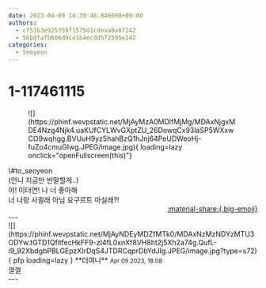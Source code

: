 ```yaml
---
date: 2023-04-09 14:39:48.846000+09:00
authors:
  - cf51b3e925359f1575d1cdeaa9a67242
  - 56bdfafb606d9ce1b4ecdd572595e242
categories:
  - Seoyeon
---
```


# 1-117461115

<div class="post-container" markdown="1">
<div class="content-container md-sidebar__scrollwrap" markdown="1">


<figure markdown="1">
![](https://phinf.wevpstatic.net/MjAyMzA0MDlfMjMg/MDAxNjgxMDE4Nzg4Njk4.uaKUfCYLWvGXptZU_26DowqCx93laSP5WXxwCO9wqhgg.BVUuH9yz5hahBzQ1hJnj64PeUDWeoHj-fuZo4cmuGIwg.JPEG/image.jpg){ loading=lazy onclick="openFullscreen(this)"}
</figure>
\#to_seoyeon <br>(언니 지금만 반말할게..)<br>야! 이더연! 나 너 좋아해<br>너 나랑 사귈래 아님 요구르트 마실래?!

</div>
</div>

<div style="text-align: right;" markdown="1">
<a href="https://weverse.io/fromis9/fanpost/1-117461115" style="text-align: right;">:material-share:{.big-emoji}</a>
</div>
---

<div class="comments-container md-sidebar__scrollwrap" markdown="1">
<div class="comment" markdown="1">
<div class='id-container' markdown="1">
![](https://phinf.wevpstatic.net/MjAyNDEyMDZfMTk0/MDAxNzMzNDYzMTU3ODYw.tGTD1QfitfecHkFF9-zI4fL0xnXf8VH8ht2j5Xh2a74g.QufL-i9_92XbdgbPBLGEpzXIrDqS4JTDRCqprDbYdJIg.JPEG/image.jpg?type=s72){ pfp loading=lazy }
**<span class="artist">더여니</span>** <small>Apr 09 2023, 18:08</small><br>
</div>
<div class='comment-body' markdown="1">
껄껄
</div>
</div>
</div>
---
